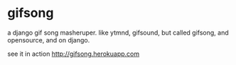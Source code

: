gifsong
=======

a django gif song masheruper. like ytmnd, gifsound, but called gifsong, and opensource, and on django.

see it in action http://gifsong.herokuapp.com
